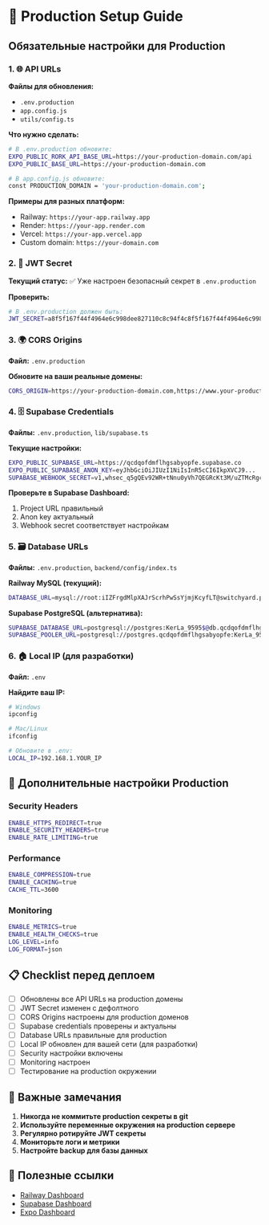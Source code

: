 # 🚀 Production Setup Guide

## Обязательные настройки для Production

### 1. 🌐 API URLs
**Файлы для обновления:**
- `.env.production`
- `app.config.js`
- `utils/config.ts`

**Что нужно сделать:**
```bash
# В .env.production обновите:
EXPO_PUBLIC_RORK_API_BASE_URL=https://your-production-domain.com/api
EXPO_PUBLIC_BASE_URL=https://your-production-domain.com

# В app.config.js обновите:
const PRODUCTION_DOMAIN = 'your-production-domain.com';
```

**Примеры для разных платформ:**
- Railway: `https://your-app.railway.app`
- Render: `https://your-app.render.com`
- Vercel: `https://your-app.vercel.app`
- Custom domain: `https://your-domain.com`

### 2. 🔐 JWT Secret
**Текущий статус:** ✅ Уже настроен безопасный секрет в `.env.production`

**Проверить:**
```bash
# В .env.production должен быть:
JWT_SECRET=a8f5f167f44f4964e6c998dee827110c8c94f4c8f5f167f44f4964e6c998dee827110c8c94f4c8f5f167f44f4964e6c998dee827110c8c94f4c8
```

### 3. 🌍 CORS Origins
**Файл:** `.env.production`

**Обновите на ваши реальные домены:**
```bash
CORS_ORIGIN=https://your-production-domain.com,https://www.your-production-domain.com,https://your-app.railway.app
```

### 4. 🗄️ Supabase Credentials
**Файлы:** `.env.production`, `lib/supabase.ts`

**Текущие настройки:**
```bash
EXPO_PUBLIC_SUPABASE_URL=https://qcdqofdmflhgsabyopfe.supabase.co
EXPO_PUBLIC_SUPABASE_ANON_KEY=eyJhbGciOiJIUzI1NiIsInR5cCI6IkpXVCJ9...
SUPABASE_WEBHOOK_SECRET=v1,whsec_q5gQEv92WR+tNnu0yVh7QEGRcKt3M/uZTMcRgcCRUCTGlN2Jtay2TbG3QuEpeeIURUyNdIOAuehkg53N
```

**Проверьте в Supabase Dashboard:**
1. Project URL правильный
2. Anon key актуальный
3. Webhook secret соответствует настройкам

### 5. 🗃️ Database URLs
**Файлы:** `.env.production`, `backend/config/index.ts`

**Railway MySQL (текущий):**
```bash
DATABASE_URL=mysql://root:iIZFrgdMlpXAJrScrhPwSsYjmjKcyfLT@switchyard.proxy.rlwy.net:13348/railway
```

**Supabase PostgreSQL (альтернатива):**
```bash
SUPABASE_DATABASE_URL=postgresql://postgres:KerLa_9595$@db.qcdqofdmflhgsabyopfe.supabase.co:5432/postgres
SUPABASE_POOLER_URL=postgresql://postgres.qcdqofdmflhgsabyopfe:KerLa_9595$@aws-0-eu-central-1.pooler.supabase.com:6543/postgres
```

### 6. 🏠 Local IP (для разработки)
**Файл:** `.env`

**Найдите ваш IP:**
```bash
# Windows
ipconfig

# Mac/Linux
ifconfig

# Обновите в .env:
LOCAL_IP=192.168.1.YOUR_IP
```

## 🔧 Дополнительные настройки Production

### Security Headers
```bash
ENABLE_HTTPS_REDIRECT=true
ENABLE_SECURITY_HEADERS=true
ENABLE_RATE_LIMITING=true
```

### Performance
```bash
ENABLE_COMPRESSION=true
ENABLE_CACHING=true
CACHE_TTL=3600
```

### Monitoring
```bash
ENABLE_METRICS=true
ENABLE_HEALTH_CHECKS=true
LOG_LEVEL=info
LOG_FORMAT=json
```

## 📋 Checklist перед деплоем

- [ ] Обновлены все API URLs на production домены
- [ ] JWT Secret изменен с дефолтного
- [ ] CORS Origins настроены для production доменов
- [ ] Supabase credentials проверены и актуальны
- [ ] Database URLs правильные для production
- [ ] Local IP обновлен для вашей сети (для разработки)
- [ ] Security настройки включены
- [ ] Monitoring настроен
- [ ] Тестирование на production окружении

## 🚨 Важные замечания

1. **Никогда не коммитьте production секреты в git**
2. **Используйте переменные окружения на production сервере**
3. **Регулярно ротируйте JWT секреты**
4. **Мониторьте логи и метрики**
5. **Настройте backup для базы данных**

## 🔗 Полезные ссылки

- [Railway Dashboard](https://railway.app/dashboard)
- [Supabase Dashboard](https://supabase.com/dashboard)
- [Expo Dashboard](https://expo.dev/)